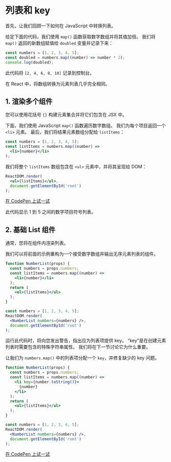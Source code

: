# 列表和 key

首先，让我们回顾一下如何在 JavaScript 中转换列表。

给定下面的代码，我们使用 `map()` 函数获取数字数组并将其值加倍。 我们将 `map()` 返回的新数组赋值给 `doubled` 变量并记录下来：

```jsx
const numbers = [1, 2, 3, 4, 5];
const doubled = numbers.map((number) => number * 2);
console.log(doubled);
```

此代码将 `[2, 4, 6, 8, 10]` 记录到控制台。

在 React 中，将数组转换为元素列表几乎完全相同。

## 1. 渲染多个组件

您可以使用花括号 `{}` 构建元素集合并将它们包含在 JSX 中。

下面，我们使用 JavaScript `map()` 函数遍历数字数组。 我们为每个项目返回一个 `<li>` 元素。 最后，我们将结果元素数组分配给 `listItems`：

```jsx
const numbers = [1, 2, 3, 4, 5];
const listItems = numbers.map((number) =>
  <li>{number}</li>
);
```

我们将整个 `listItems` 数组包含在 `<ul>` 元素中，并将其呈现给 DOM：

```jsx
ReactDOM.render(
  <ul>{listItems}</ul>,
  document.getElementById('root')
);
```

[在 CodePen 上试一试](https://codepen.io/gaearon/pen/GjPyQr?editors=0011)

此代码显示 1 到 5 之间的数字项目符号列表。

## 2. 基础 List 组件

通常，您将在组件内渲染列表。

我们可以将前面的示例重构为一个接受数字数组并输出无序元素列表的组件。

```jsx
function NumberList(props) {
  const numbers = props.numbers;
  const listItems = numbers.map((number) =>
    <li>{number}</li>
  );
  return (
    <ul>{listItems}</ul>
  );
}

const numbers = [1, 2, 3, 4, 5];
ReactDOM.render(
  <NumberList numbers={numbers} />,
  document.getElementById('root')
);
```

运行此代码时，将向您发出警告，指出应为列表项提供 key。 “key”是在创建元素列表时需要包含的特殊字符串属性。 我们将在下一节讨论它为什么重要。

让我们为 `numbers.map()` 中的列表项分配一个 `key`，并修复缺少的 key 问题。

```jsx
function NumberList(props) {
  const numbers = props.numbers;
  const listItems = numbers.map((number) =>
    <li key={number.toString()}>
      {number}
    </li>
  );
  return (
    <ul>{listItems}</ul>
  );
}

const numbers = [1, 2, 3, 4, 5];
ReactDOM.render(
  <NumberList numbers={numbers} />,
  document.getElementById('root')
);
```

[在 CodePen 上试一试](https://codepen.io/gaearon/pen/jrXYRR?editors=0011)